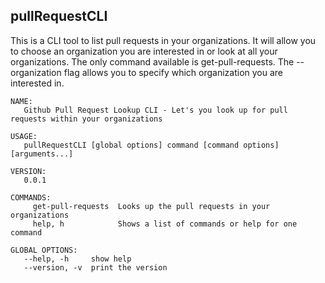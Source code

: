 <h2>pullRequestCLI</h2>
This is a CLI tool to list pull requests in your organizations. It will allow you to choose an organization you are interested in or look at all your organizations. The only command available is get-pull-requests. The --organization flag allows you to specify which organization you are interested in.


```
NAME:
   Github Pull Request Lookup CLI - Let's you look up for pull requests within your organizations

USAGE:
   pullRequestCLI [global options] command [command options] [arguments...]

VERSION:
   0.0.1

COMMANDS:
     get-pull-requests  Looks up the pull requests in your organizations
     help, h            Shows a list of commands or help for one command

GLOBAL OPTIONS:
   --help, -h     show help
   --version, -v  print the version
   ```
   
   
   
